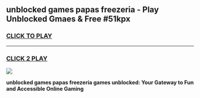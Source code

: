 
## unblocked games papas freezeria - Play Unblocked Gmaes & Free #51kpx
<h3>
<a href="https://news.freeplayer.one?title=unblocked_games_papas_freezeria&ref=03M">CLICK TO PLAY</a></h3>
<hr>

<h3>
<a href="https://news.freeplayer.one?title=unblocked_games_papas_freezeria&ref=03M">CLICK 2 PLAY</a>
  
</h3>

<a href="https://news.freeplayer.one?title=unblocked_games_papas_freezeria&ref=03M"><img src="https://clearcache.store/games.png"></a>


**unblocked games papas freezeria games unblocked: Your Gateway to Fun and Accessible Online Gaming**

